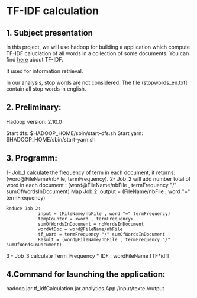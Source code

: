 # TF-IDF calculation 

## 1. Subject presentation
In this project, we will use hadoop for building a application which compute TF-IDF caluclation of all words in a collection of some documents.
You can find [here](https://en.wikipedia.org/wiki/Tf%E2%80%93idf) about TF-IDF.

It used for information retrieval.

In our analysis, stop words are not considered. The file (stopwords_en.txt] contain all stop words in english.



## 2. Preliminary:
Hadoop version: 2.10.0

Start dfs: $HADOOP_HOME/sbin/start-dfs.sh
Start yarn: $HADOOP_HOME/sbin/start-yarn.sh



## 3. Programm:

1- Job_1 calculate the frequency of term in each document, it returns: (word@FileName/nbFile, termFrequency).
2- Job_2 will add number total of word in each document : (word@FileName/nbFile , termFrequency "/" sumOfWordsInDocument)
    Map Job 2: 
                output = (FileName/nbFile , word "=" termFrequency)

    Reduce Job 2:
                input = (FileName/nbFile , word "=" termFrequency)
                tempCounter = <word , termFrequency>
                sumOfWordsInDocument = nbWordsInDocument
                wordAtDoc = word@FileName/nbFile
                tf_word = termFrequency "/" sumOfWordsInDocument
                Result = (word@FileName/nbFile , termFrequency "/" sumOfWordsInDocument)
    
3 - Job_3 calculate Term_Frequency * IDF : wordFileName [TF*idf]


## 4.Command for launching the application: 
hadoop jar tf_idfCalculation.jar analytics.App /input/texte /output

